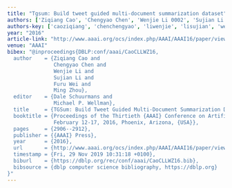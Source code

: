 ```yaml
---
title: "Tgsum: Build tweet guided multi-document summarization dataset"
authors: ['Ziqiang Cao', 'Chengyao Chen', 'Wenjie Li 0002', 'Sujian Li', 'Furu Wei', 'Ming Zhou 0001']
authors-key: ['caoziqiang', 'chenchengyao', 'liwenjie', 'lisujian', 'weifuru', 'zhouming']
year: "2016"
article-link: "http://www.aaai.org/ocs/index.php/AAAI/AAAI16/paper/view/11991"
venue: "AAAI"
bibex: "@inproceedings{DBLP:conf/aaai/CaoCLLWZ16,
  author    = {Ziqiang Cao and
               Chengyao Chen and
               Wenjie Li and
               Sujian Li and
               Furu Wei and
               Ming Zhou},
  editor    = {Dale Schuurmans and
               Michael P. Wellman},
  title     = {TGSum: Build Tweet Guided Multi-Document Summarization Dataset},
  booktitle = {Proceedings of the Thirtieth {AAAI} Conference on Artificial Intelligence,
               February 12-17, 2016, Phoenix, Arizona, {USA}},
  pages     = {2906--2912},
  publisher = {{AAAI} Press},
  year      = {2016},
  url       = {http://www.aaai.org/ocs/index.php/AAAI/AAAI16/paper/view/11991},
  timestamp = {Fri, 29 Nov 2019 10:31:18 +0100},
  biburl    = {https://dblp.org/rec/conf/aaai/CaoCLLWZ16.bib},
  bibsource = {dblp computer science bibliography, https://dblp.org}
}"
---
```

